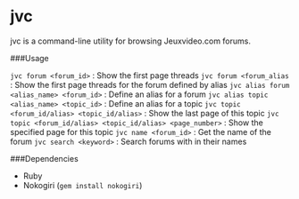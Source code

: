 # jvc

jvc is a command-line utility for browsing Jeuxvideo.com forums.

###Usage

`jvc forum <forum_id>` : Show the first page threads
`jvc forum <forum_alias` : Show the first page threads for the forum defined by alias
`jvc alias forum <alias_name> <forum_id>` : Define an alias for a forum
`jvc alias topic <alias_name> <topic_id>` : Define an alias for a topic
`jvc topic <forum_id/alias> <topic_id/alias>` : Show the last page of this topic
`jvc topic <forum_id/alias> <topic_id/alias> <page_number>` : Show the specified page for this topic
`jvc name <forum_id>` : Get the name of the forum
`jvc search <keyword>` : Search forums with <keyword> in their names

###Dependencies

- Ruby
- Nokogiri (`gem install nokogiri`)
